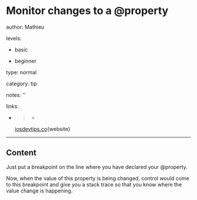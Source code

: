 # Monitor changes to a @property
author: Mathieu

levels:

  - basic

  - beginner

type: normal

category: tip

notes: ''

links:

  - >-
    [iosdevtips.co](http://iosdevtips.co/post/71775969426/monitor-changes-to-an-property-with-this-simple){website}

---
## Content

Just put a breakpoint on the line where you have declared your @property.

Now, when the value of this property is being changed, control would come to this breakpoint and give you a stack trace so that you know where the value change is happening.